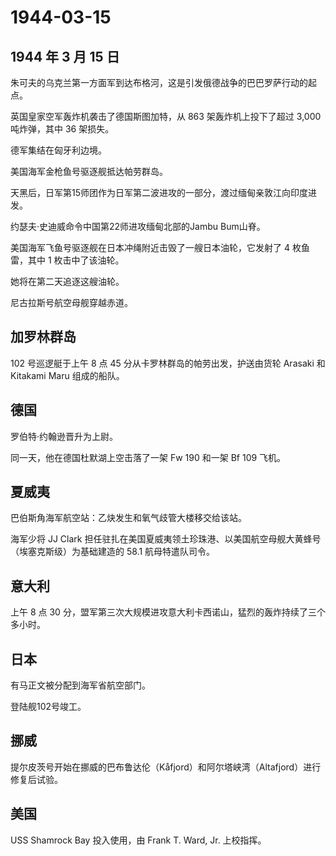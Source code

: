 # 1944-03-15

## 1944 年 3 月 15 日

朱可夫的乌克兰第一方面军到达布格河，这是引发俄德战争的巴巴罗萨行动的起点。

英国皇家空军轰炸机袭击了德国斯图加特，从 863 架轰炸机上投下了超过 3,000
吨炸弹，其中 36 架损失。

德军集结在匈牙利边境。

美国海军金枪鱼号驱逐舰抵达帕劳群岛。

天黑后，日军第15师团作为日军第二波进攻的一部分，渡过缅甸亲敦江向印度进发。

约瑟夫·史迪威命令中国第22师进攻缅甸北部的Jambu Bum山脊。

美国海军飞鱼号驱逐舰在日本冲绳附近击毁了一艘日本油轮，它发射了 4
枚鱼雷，其中 1 枚击中了该油轮。

她将在第二天追逐这艘油轮。

尼古拉斯号航空母舰穿越赤道。

## 加罗林群岛

102 号巡逻艇于上午 8 点 45 分从卡罗林群岛的帕劳出发，护送由货轮 Arasaki
和 Kitakami Maru 组成的船队。

## 德国

罗伯特·约翰逊晋升为上尉。

同一天，他在德国杜默湖上空击落了一架 Fw 190 和一架 Bf 109 飞机。

## 夏威夷

巴伯斯角海军航空站：乙炔发生和氧气歧管大楼移交给该站。

海军少将 JJ Clark
担任驻扎在美国夏威夷领土珍珠港、以美国航空母舰大黄蜂号（埃塞克斯级）为基础建造的
58.1 航母特遣队司令。

## 意大利

上午 8 点 30
分，盟军第三次大规模进攻意大利卡西诺山，猛烈的轰炸持续了三个多小时。

## 日本

有马正文被分配到海军省航空部门。

登陆舰102号竣工。

## 挪威

提尔皮茨号开始在挪威的巴布鲁达伦（Kåfjord）和阿尔塔峡湾（Altafjord）进行修复后试验。

## 美国

USS Shamrock Bay 投入使用，由 Frank T. Ward, Jr. 上校指挥。

